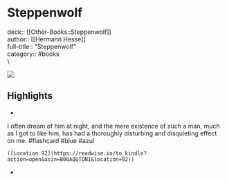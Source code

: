 # Steppenwolf

deck:: [[Other-Books::Steppenwolf]]\
author:: [[Hermann Hesse]]\
full-title:: "Steppenwolf"\
category:: #books\
\

![](https://images-na.ssl-images-amazon.com/images/I/51KO-J0A7SL._SL200_.jpg)

## Highlights
- 

I often dream of him at night, and the mere existence of such a man, much as I got to like him, has had a thoroughly disturbing and disquieting effect on me. #flashcard  #blue #azul 


    ([Location 92](https://readwise.io/to_kindle?action=open&asin=B00AQUTONI&location=92))
-
